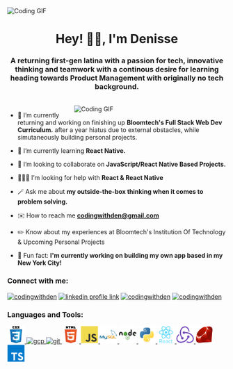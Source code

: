 <img align="center" alt="Coding GIF" width="1000px" height="500px" src="https://i.pinimg.com/originals/d8/cb/b3/d8cbb31231555eda7dff68848db4aee1.gif"></img>
<h1 align="center">Hey! 👋🏼, I'm Denisse</h1>
<h3 align="center">A returning first-gen latina with a passion for tech, innovative thinking and teamwork with a continous desire for learning heading towards Product Management with originally no tech background.</h3><br>

<img align="right" alt="Coding GIF" width="350px" src="https://i.pinimg.com/originals/0b/70/c8/0b70c85a92b8d638a0c88370dc98a44e.gif" >

- 🔭 I’m currently returning and working on finishing up **Bloomtech's Full Stack Web Dev Curriculum.** after a year hiatus due to external obstacles, while simutaneously building personal projects.

- 🌱 I’m currently learning **React Native.**

- 💭 I’m looking to collaborate on **JavaScript/React Native Based Projects.**

- 👩🏻‍💻 I’m looking for help with **React & React Native**

- 🪄 Ask me about **my outside-the-box thinking when it comes to problem solving.**

- ✉️ How to reach me **codingwithden@gmail.com**

- ✏️ Know about my experiences at Bloomtech's Institution Of Technology <br>& Upcoming Personal Projects

- 🫧 Fun fact: **I'm currently working on building my own app based in my New York City!**

<h3 align="left">Connect with me:</h3>
<p align="left">
<a href="https://dev.to/codingwithden" target="blank"><img align="center" src="https://raw.githubusercontent.com/rahuldkjain/github-profile-readme-generator/master/src/images/icons/Social/devto.svg" alt="codingwithden" height="30" width="40" /></a>
<a href="https://www.linkedin.com/in/denisse-medina-flores/" target="blank"><img align="center" src="https://raw.githubusercontent.com/rahuldkjain/github-profile-readme-generator/master/src/images/icons/Social/linked-in-alt.svg" alt="linkedin profile link" height="30" width="40" /></a>
<a href="https://stackoverflow.com/users/codingwithden" target="blank"><img align="center" src="https://raw.githubusercontent.com/rahuldkjain/github-profile-readme-generator/master/src/images/icons/Social/stack-overflow.svg" alt="codingwithden" height="30" width="40" /></a>
<a href="https://www.codechef.com/users/codingwithden" target="blank"><img align="center" src="https://cdn.jsdelivr.net/npm/simple-icons@3.1.0/icons/codechef.svg" alt="codingwithden" height="30" width="40" /></a>
</p>

<h3 align="left">Languages and Tools:</h3>
<a href="https://www.w3schools.com/css/" target="_blank" rel="noreferrer"> <img src="https://raw.githubusercontent.com/devicons/devicon/master/icons/css3/css3-original-wordmark.svg" alt="css3" width="40" height="40"/> </a><a href="https://cloud.google.com" target="_blank" rel="noreferrer"> <img src="https://www.vectorlogo.zone/logos/google_cloud/google_cloud-icon.svg" alt="gcp" width="40" height="40"/> </a> <a href="https://git-scm.com/" target="_blank" rel="noreferrer"> <img src="https://www.vectorlogo.zone/logos/git-scm/git-scm-icon.svg" alt="git" width="40" height="40"/> </a> <a href="https://www.w3.org/html/" target="_blank" rel="noreferrer"> <img src="https://raw.githubusercontent.com/devicons/devicon/master/icons/html5/html5-original-wordmark.svg" alt="html5" width="40" height="40"/> </a><a href="https://developer.mozilla.org/en-US/docs/Web/JavaScript" target="_blank" rel="noreferrer"> <img src="https://raw.githubusercontent.com/devicons/devicon/master/icons/javascript/javascript-original.svg" alt="javascript" width="40" height="40"/> </a> <a href="https://www.mysql.com/" target="_blank" rel="noreferrer"> <img src="https://raw.githubusercontent.com/devicons/devicon/master/icons/mysql/mysql-original-wordmark.svg" alt="mysql" width="40" height="40"/> </a> <a href="https://nodejs.org" target="_blank" rel="noreferrer"> <img src="https://raw.githubusercontent.com/devicons/devicon/master/icons/nodejs/nodejs-original-wordmark.svg" alt="nodejs" width="40" height="40"/> </a> <a href="https://www.python.org" target="_blank" rel="noreferrer"> <img src="https://raw.githubusercontent.com/devicons/devicon/master/icons/python/python-original.svg" alt="python" width="40" height="40"/> </a> <a href="https://reactjs.org/" target="_blank" rel="noreferrer"> <img src="https://raw.githubusercontent.com/devicons/devicon/master/icons/react/react-original-wordmark.svg" alt="react" width="40" height="40"/> </a> <a href="https://redux.js.org" target="_blank" rel="noreferrer"> <img src="https://raw.githubusercontent.com/devicons/devicon/master/icons/redux/redux-original.svg" alt="redux" width="40" height="40"/> </a> <a href="https://www.ruby-lang.org/en/" target="_blank" rel="noreferrer"> <img src="https://raw.githubusercontent.com/devicons/devicon/master/icons/ruby/ruby-original.svg" alt="ruby" width="40" height="40"/> </a> <a href="https://www.typescriptlang.org/" target="_blank" rel="noreferrer"> <img src="https://raw.githubusercontent.com/devicons/devicon/master/icons/typescript/typescript-original.svg" alt="typescript" width="40" height="40"/> </a> </p>
